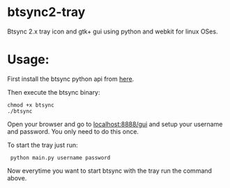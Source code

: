 # btsync2-tray
Btsync 2.x tray icon and gtk+ gui using python and webkit for linux OSes.


Usage:
=======
First install the btsync python api from [here](https://github.com/vagnum08/btsync.py).

Then execute the btsync binary:

```shell
chmod +x btsync
./btsync
```
Open your browser and go to [localhost:8888/gui](http://localhost:8888/gui/) and setup your username and password. You only need to do this once.

To start the tray just run:
```shell
 python main.py username password
 ```

Now everytime you want to start btsync with the tray run the command above.
